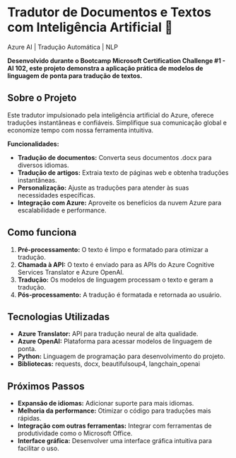 # Tradutor de Documentos e Textos com Inteligência Artificial 🤖 
Azure AI | Tradução Automática | NLP

**Desenvolvido durante o Bootcamp Microsoft Certification Challenge #1 - AI 102, este projeto demonstra a aplicação prática de modelos de linguagem de ponta para tradução de textos.**

## Sobre o Projeto
Este tradutor impulsionado pela inteligência artificial do Azure, oferece traduções instantâneas e confiáveis. Simplifique sua comunicação global e economize tempo com nossa ferramenta intuitiva.

**Funcionalidades:**

* **Tradução de documentos:** Converta seus documentos .docx para diversos idiomas.
* **Tradução de artigos:** Extraia texto de páginas web e obtenha traduções instantâneas.
* **Personalização:** Ajuste as traduções para atender às suas necessidades específicas.
* **Integração com Azure:** Aproveite os benefícios da nuvem Azure para escalabilidade e performance.

## Como funciona
1. **Pré-processamento:** O texto é limpo e formatado para otimizar a tradução.
2. **Chamada à API:** O texto é enviado para as APIs do Azure Cognitive Services Translator e Azure OpenAI.
3. **Tradução:** Os modelos de linguagem processam o texto e geram a tradução.
4. **Pós-processamento:** A tradução é formatada e retornada ao usuário.

## Tecnologias Utilizadas
* **Azure Translator:** API para tradução neural de alta qualidade.
* **Azure OpenAI:** Plataforma para acessar modelos de linguagem de ponta.
* **Python:** Linguagem de programação para desenvolvimento do projeto.
* **Bibliotecas:** requests, docx, beautifulsoup4, langchain_openai

## Próximos Passos
* **Expansão de idiomas:** Adicionar suporte para mais idiomas. 
* **Melhoria da performance:** Otimizar o código para traduções mais rápidas.
* **Integração com outras ferramentas:** Integrar com ferramentas de produtividade como o Microsoft Office.
* **Interface gráfica:** Desenvolver uma interface gráfica intuitiva para facilitar o uso.



